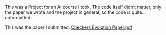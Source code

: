 This was a Project for an AI course I took. The code itself didn't matter, only the paper we wrote and the project in general, so the code is quite... unformatted.

This was the paper I submitted: [Checkers Evolution Paper.pdf](https://github.com/matt-wats/Evolution-Checkers-6x6/files/10078011/Checkers.Evolution.Paper.pdf)

